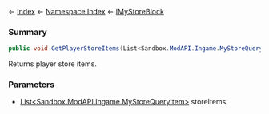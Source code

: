 ← [Index](Api-Index) ← [Namespace Index](Namespace-Index) ← [IMyStoreBlock](Sandbox.ModAPI.Ingame.IMyStoreBlock)

### Summary

```csharp
public void GetPlayerStoreItems(List<Sandbox.ModAPI.Ingame.MyStoreQueryItem> storeItems)
```

Returns player store items.

### Parameters

* [List<Sandbox.ModAPI.Ingame.MyStoreQueryItem>](https://docs.microsoft.com/en-us/dotnet/api/System.Collections.Generic.List-1?view=netframework-4.6) storeItems

